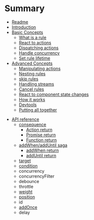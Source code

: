 # Summary

* [Readme](README.md)
* [Introduction](/docs/introduction/README.md)
* [Basic Concepts](/docs/basicConcepts/README.md)
  * [What is a rule](/docs/basicConcepts/rule_definition.md)
  * [React to actions](/docs/basicConcepts/react_to_events.md)
  * [Dispatching actions](/docs/basicConcepts/dispatching_actions.md)
  * [Handle concurrency](/docs/basicConcepts/handle_concurrency.md)
  * [Set rule lifetime](/docs/basicConcepts/rule_lifetime.md)
* [Advanced Concepts](/docs/advancedConcepts/README.md)
  * [Manipulating actions](/docs/advancedConcepts/manipulating_actions.md)
  * [Nesting rules](/docs/advancedConcepts/nest_rules.md)
  * [skip rules](/docs/advancedConcepts/skip_rules.md)
  * [Handling streams](/docs/advancedConcepts/handle_streams.md)
  * [Cancel rules](/docs/advancedConcepts/cancel_rules.md)
  * [React to component state changes](/docs/advancedConcepts/handle_state_change.md)
  * [How it works](/docs/advancedConcepts/how_it_works.md)
  * [Devtools](/docs/advancedConcepts/devtools.md)
  * [Putting all together](/docs/advancedConcepts/putting_all_together.md)
<!-- * Recipies
  * [Hold back action](/docs/recipies/hold_back_action.md)
  * [Hydrate state](/docs/recipies/hydrate_state.md) -->
* [API reference](/docs/apiReference/README.md)
  * [consequence](/docs/apiReference/consequence.md)
    * [Action return](/docs/apiReference/consequence_action_return.md)
    * [Promise return](/docs/apiReference/consequence_promise_return.md)
    * [Function return](/docs/apiReference/consequence_fn_return.md)
  * [addWhen/addUntil saga](/docs/apiReference/saga.md)
    * [addWhen return](/docs/apiReference/saga_addWhen_return.md)
    * [addUntil return](/docs/apiReference/saga_addUntil_return.md)
  * [target](/docs/apiReference/target.md)
  * [condition](/docs/apiReference/condition.md)
  * concurrency
  * concurrencyFilter
  * debounce
  * throttle
  * [weight](/docs/apiReference/weight.md)
  * [position](/docs/apiReference/position.md)
  * id
  * [addOnce](/docs/apiReference/add_once.md)
  * delay
  